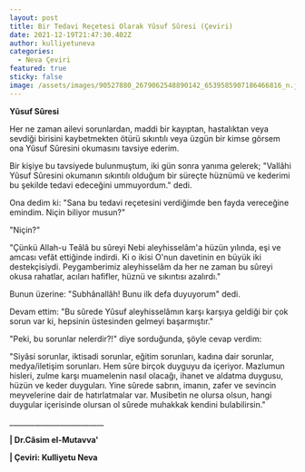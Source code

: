 ```yaml
---
layout: post
title: Bir Tedavi Reçetesi Olarak Yûsuf Sûresi (Çeviri)
date: 2021-12-19T21:47:30.402Z
author: kulliyetuneva
categories:
  - Neva Çeviri
featured: true
sticky: false
image: /assets/images/90527880_2679062548890142_6539585907186466816_n.jpg
---
```

**Yûsuf Sûresi**

Her ne zaman ailevi sorunlardan, maddi bir kayıptan, hastalıktan veya sevdiği birisini kaybetmekten ötürü sıkıntılı veya üzgün bir kimse görsem ona Yûsuf Sûresini okumasını tavsiye ederim.

Bir kişiye bu tavsiyede bulunmuştum, iki gün sonra yanıma gelerek; "Vallâhi Yûsuf Sûresini okumanın sıkıntılı olduğum bir süreçte hüznümü ve kederimi bu şekilde tedavi edeceğini ummuyordum." dedi.

Ona dedim ki: "Sana bu tedavi reçetesini verdiğimde ben fayda vereceğine emindim. Niçin biliyor musun?"

"Niçin?"

"Çünkü Allah-u Teâlâ bu sûreyi Nebi aleyhisselâm'a hüzün yılında, eşi ve amcası vefât ettiğinde indirdi. Ki o ikisi O'nun davetinin en büyük iki destekçisiydi. Peygamberimiz aleyhisselâm da her ne zaman bu sûreyi okusa rahatlar, acıları hafifler, hüznü ve sıkıntısı azalırdı."

Bunun üzerine: "Subhânallâh! Bunu ilk defa duyuyorum" dedi.

Devam ettim: "Bu sûrede Yûsuf aleyhisselâmın karşı karşıya geldiği bir çok sorun var ki, hepsinin üstesinden gelmeyi başarmıştır."

"Peki, bu sorunlar nelerdir?!" diye sorduğunda, şöyle cevap verdim:

"Siyâsi sorunlar, iktisadi sorunlar, eğitim sorunları, kadına dair sorunlar, medya/iletişim sorunları. Hem sûre birçok duyguyu da içeriyor. Mazlumun hisleri, zulme karşı muamelenin nasıl olacağı, ihanet ve aldatma duygusu, hüzün ve keder duyguları. Yine sûrede sabrın, imanın, zafer ve sevincin meyvelerine dair de hatırlatmalar var. Musibetin ne olursa olsun, hangi duygular içerisinde olursan ol sûrede muhakkak kendini bulabilirsin."

\_\_\_\_\_\_\_\_\_\_\_\_\_\_\_\_\_\_\_\_\_\_\_\_\_\_

**\| Dr.Câsim el-Mutavva'** 

**\| Çeviri: Kulliyetu Neva**